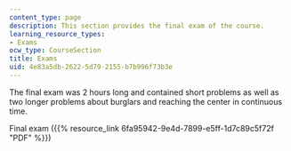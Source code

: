 ```yaml
---
content_type: page
description: This section provides the final exam of the course.
learning_resource_types:
- Exams
ocw_type: CourseSection
title: Exams
uid: 4e83a5db-2622-5d79-2155-b7b996f73b3e
---
```


The final exam was 2 hours long and contained short problems as well as two longer problems about burglars and reaching the center in continuous time.

Final exam ({{% resource_link 6fa95942-9e4d-7899-e5ff-1d7c89c5f72f "PDF" %}})